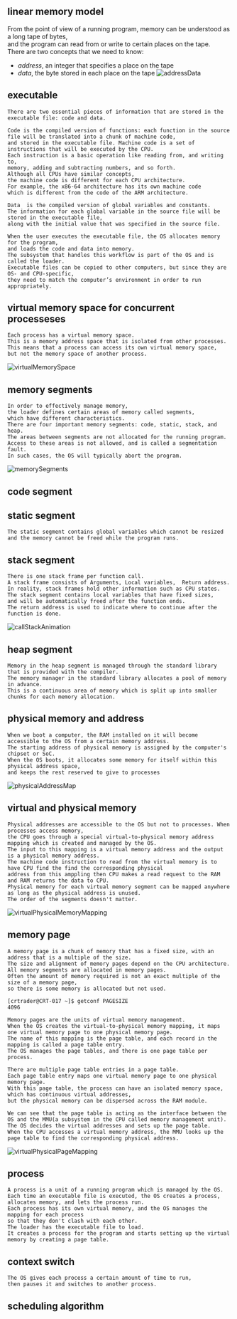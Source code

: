 linear memory model
-------------------
From the point of view of a running program, memory can be understood as a long tape of bytes,  
and the program can read from or write to certain places on the tape.  
There are two concepts that we need to know:  
- *address*, an integer that specifies a place on the tape
- *data*, the byte stored in each place on the tape
![addressData](https://github.com/Youcheng/ServerTuning/blob/master/Memory/addressData.png)


executable
----------
    There are two essential pieces of information that are stored in the executable file: code and data.
     
    Code is the compiled version of functions: each function in the source file will be translated into a chunk of machine code, 
    and stored in the executable file. Machine code is a set of instructions that will be executed by the CPU. 
    Each instruction is a basic operation like reading from, and writing to, 
    memory, adding and subtracting numbers, and so forth. 
    Although all CPUs have similar concepts, 
    the machine code is different for each CPU architecture. 
    For example, the x86-64 architecture has its own machine code 
    which is different from the code of the ARM architecture.
    
    Data  is the compiled version of global variables and constants. 
    The information for each global variable in the source file will be stored in the executable file, 
    along with the initial value that was specified in the source file.
    
    When the user executes the executable file, the OS allocates memory for the program, 
    and loads the code and data into memory. 
    The subsystem that handles this workflow is part of the OS and is called the loader.
    Executable files can be copied to other computers, but since they are OS- and CPU-specific, 
    they need to match the computer’s environment in order to run appropriately.

virtual memory space for concurrent processeses
-----------------------------------------------
    Each process has a virtual memory space. 
    This is a memory address space that is isolated from other processes. 
    This means that a process can access its own virtual memory space, 
    but not the memory space of another process.
![virtualMemorySpace](https://github.com/Youcheng/ServerTuning/blob/master/Memory/virtualMemorySpace.png)


memory segments
---------------
    In order to effectively manage memory, 
    the loader defines certain areas of memory called segments, 
    which have different characteristics. 
    There are four important memory segments: code, static, stack, and heap.
    The areas between segments are not allocated for the running program. 
    Access to these areas is not allowed, and is called a segmentation fault. 
    In such cases, the OS will typically abort the program.
     
![memorySegments](https://github.com/Youcheng/ServerTuning/blob/master/Memory/memorySegments.png)


code segment
------------


static segment
--------------
    The static segment contains global variables which cannot be resized 
    and the memory cannot be freed while the program runs.

 
stack segment
-------------
    There is one stack frame per function call.
    A stack frame consists of Arguments, Local variables,  Return address.
    In reality, stack frames hold other information such as CPU states.
    The stack segment contains local variables that have fixed sizes, 
    and will be automatically freed after the function ends.
    The return address is used to indicate where to continue after the function is done.
![callStackAnimation](https://github.com/Youcheng/ServerTuning/blob/master/Memory/callStackAnimation.gif)


heap segment
------------
    Memory in the heap segment is managed through the standard library that is provided with the compiler. 
    The memory manager in the standard library allocates a pool of memory in advance. 
    This is a continuous area of memory which is split up into smaller chunks for each memory allocation.


physical memory and address
---------------------------
    When we boot a computer, the RAM installed on it will become accessible to the OS from a certain memory address. 
    The starting address of physical memory is assigned by the computer's chipset or SoC.
    When the OS boots, it allocates some memory for itself within this physical address space, 
    and keeps the rest reserved to give to processes
![physicalAddressMap](https://github.com/Youcheng/ServerTuning/blob/master/Memory/physicalAddressMap.png)


virtual and physical memory
---------------------------
    Physical addresses are accessible to the OS but not to processes. When processes access memory, 
    the CPU goes through a special virtual-to-physical memory address mapping which is created and managed by the OS. 
    The input to this mapping is a virtual memory address and the output is a physical memory address.
    The machine code instruction to read from the virtual memory is to have CPU find the find the corresponding physical 
    address from this amppling then CPU makes a read request to the RAM and RAM returns the data to CPU.
    Physical memory for each virtual memory segment can be mapped anywhere as long as the physical address is unused. 
    The order of the segments doesn't matter.
    
![virtualPhysicalMemoryMapping](https://github.com/Youcheng/ServerTuning/blob/master/Memory/virtualPhysicalMemoryMapping.png)


memory page
-----------
    A memory page is a chunk of memory that has a fixed size, with an address that is a multiple of the size. 
    The size and alignment of memory pages depend on the CPU architecture.
    All memory segments are allocated in memory pages.
    Often the amount of memory required is not an exact multiple of the size of a memory page, 
    so there is some memory is allocated but not used.
    
    [crtrader@CRT-017 ~]$ getconf PAGESIZE
    4096

    Memory pages are the units of virtual memory management. 
    When the OS creates the virtual-to-physical memory mapping, it maps one virtual memory page to one physical memory page. 
    The name of this mapping is the page table, and each record in the mapping is called a page table entry. 
    The OS manages the page tables, and there is one page table per process.
    
    There are multiple page table entries in a page table. 
    Each page table entry maps one virtual memory page to one physical memory page. 
    With this page table, the process can have an isolated memory space, which has continuous virtual addresses, 
    but the physical memory can be dispersed across the RAM module.
    
    We can see that the page table is acting as the interface between the OS and the MMU(a subsystem in the CPU called memory management unit). 
    The OS decides the virtual addresses and sets up the page table. 
    When the CPU accesses a virtual memory address, the MMU looks up the page table to find the corresponding physical address.
    
![virtualPhysicalPageMapping](https://github.com/Youcheng/ServerTuning/blob/master/Memory/virtualPhysicalPageMapping.png)    



process
-------
    A process is a unit of a running program which is managed by the OS. 
    Each time an executable file is executed, the OS creates a process, 
    allocates memory, and lets the process run.
    Each process has its own virtual memory, and the OS manages the mapping for each process 
    so that they don't clash with each other.
    The loader has the executable file to load. 
    It creates a process for the program and starts setting up the virtual memory by creating a page table. 
     
    
context switch
--------------
    The OS gives each process a certain amount of time to run, 
    then pauses it and switches to another process.
    
    
scheduling algorithm
--------------------

    
    